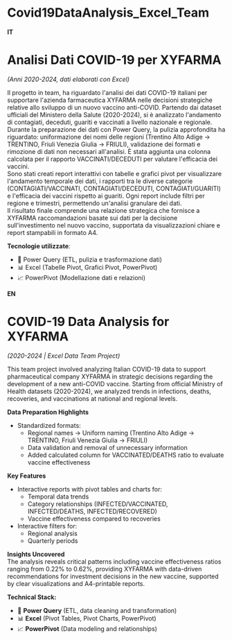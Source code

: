 # Covid19DataAnalysis_Excel_Team

**IT**
# **Analisi Dati COVID-19 per XYFARMA**
*(Anni 2020-2024, dati elaborati con Excel)*  

Il progetto in team, ha riguardato l'analisi dei dati COVID-19 italiani per supportare l'azienda farmaceutica XYFARMA nelle decisioni strategiche relative allo sviluppo di un nuovo vaccino anti-COVID. Partendo dai dataset ufficiali del Ministero della Salute (2020-2024), si è analizzato l'andamento di contagiati, deceduti, guariti e vaccinati a livello nazionale e regionale.  
Durante la preparazione dei dati con Power Query, la pulizia approfondita ha riguardato: uniformazione dei nomi delle regioni (Trentino Alto Adige → TRENTINO, Friuli Venezia Giulia → FRIULI), validazione dei formati e rimozione di dati non necessari all'analisi. È stata aggiunta una colonna calcolata per il rapporto VACCINATI/DECEDUTI per valutare l'efficacia dei vaccini.  
Sono stati creati report interattivi con tabelle e grafici pivot per visualizzare l'andamento temporale dei dati, i rapporti tra le diverse categorie (CONTAGIATI/VACCINATI, CONTAGIATI/DECEDUTI, CONTAGIATI/GUARITI) e l'efficacia dei vaccini rispetto ai guariti. Ogni report include filtri per regione e trimestri, permettendo un'analisi granulare dei dati.  
Il risultato finale comprende una relazione strategica che fornisce a XYFARMA raccomandazioni basate sui dati per la decisione sull'investimento nel nuovo vaccino, supportata da visualizzazioni chiare e report stampabili in formato A4.

**Tecnologie utilizzate**:

- 🔄 Power Query (ETL, pulizia e trasformazione dati)
- 📊 Excel (Tabelle Pivot, Grafici Pivot, PowerPivot)
- 📈 PowerPivot (Modellazione dati e relazioni)


**EN**  
# **COVID-19 Data Analysis for XYFARMA**  
*(2020-2024 | Excel Data Team Project)*  

This team project involved analyzing Italian COVID-19 data to support pharmaceutical company XYFARMA in strategic decisions regarding the development of a new anti-COVID vaccine. Starting from official Ministry of Health datasets (2020-2024), we analyzed trends in infections, deaths, recoveries, and vaccinations at national and regional levels.  

**Data Preparation Highlights**  
  - Standardized formats:  
    - Regional names → Uniform naming (Trentino Alto Adige → TRENTINO, Friuli Venezia Giulia → FRIULI)  
    - Data validation and removal of unnecessary information  
    - Added calculated column for VACCINATED/DEATHS ratio to evaluate vaccine effectiveness  

**Key Features**  
  - Interactive reports with pivot tables and charts for:  
    - Temporal data trends
    - Category relationships (INFECTED/VACCINATED, INFECTED/DEATHS, INFECTED/RECOVERED)
    - Vaccine effectiveness compared to recoveries
  - Interactive filters for:
    - Regional analysis
    - Quarterly periods

**Insights Uncovered**  
The analysis reveals critical patterns including vaccine effectiveness ratios ranging from 0.22% to 0.62%, providing XYFARMA with data-driven recommendations for investment decisions in the new vaccine, supported by clear visualizations and A4-printable reports.

**Technical Stack:**  

- 🔄 **Power Query** (ETL, data cleaning and transformation)
- 📊 **Excel** (Pivot Tables, Pivot Charts, PowerPivot)
- 📈 **PowerPivot** (Data modeling and relationships)
